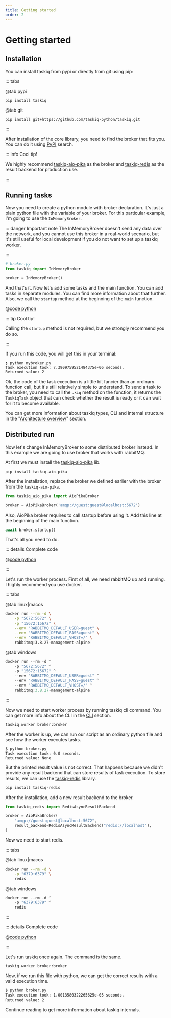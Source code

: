 ```yaml
---
title: Getting started
order: 2
---
```


# Getting started

## Installation

You can install taskiq from pypi or directly from git using pip:

::: tabs

@tab pypi

```bash:no-line-numbers
pip install taskiq
```

@tab git

```bash:no-line-numbers
pip install git+https://github.com/taskiq-python/taskiq.git
```

:::

After installation of the core library, you need to find the broker that fits you. You can do it using [PyPI](https://pypi.org/search/?q=taskiq) search.

::: info Cool tip!

We highly recommend [taskiq-aio-pika](https://pypi.org/project/taskiq-aio-pika/) as the broker and [taskiq-redis](https://pypi.org/project/taskiq-redis/) as the result backend for production use.

:::

## Running tasks

Now you need to create a python module with broker declaration. It's just a plain python file with the variable of your broker. For this particular example, I'm going to use the `InMemoryBroker`.

::: danger Important note
The InMemoryBroker doesn't send any data over the network,
and you cannot use this broker in
a real-world scenario, but it's still useful for
local development if you do not want to
set up a taskiq worker.

:::

```python
# broker.py
from taskiq import InMemoryBroker

broker = InMemoryBroker()
```

And that's it. Now let's add some tasks and the main function. You can add tasks in separate modules. You can find more information about that further. Also, we call the `startup` method at the beginning of the `main` function.

@[code python](../examples/introduction/inmemory_run.py)

::: tip Cool tip!

Calling the `startup` method is not required, but we strongly recommend you do so.

:::

If you run this code, you will get this in your terminal:

```bash:no-line-numbers
❯ python mybroker.py
Task execution took: 7.3909759521484375e-06 seconds.
Returned value: 2
```

Ok, the code of the task execution is a little bit fancier than an ordinary function call, but it's still relatively simple to understand. To send a task to the broker,
you need to call the `.kiq` method on the function,
it returns the `TaskiqTask` object that can check whether the result is ready
or it can wait for it to become available.

You can get more information about taskiq types, CLI and internal structure in the "[Architecture overview](./architecture-overview.md)" section.

## Distributed run

Now let's change InMemoryBroker to some distributed broker instead. In this example we are going to use
broker that works with rabbitMQ.

At first we must install the [taskiq-aio-pika](https://pypi.org/project/taskiq-aio-pika/) lib.

```bash:no-line-numbers
pip install taskiq-aio-pika
```

After the installation, replace the broker we defined earlier with the broker from the `taskiq-aio-pika`.

```python
from taskiq_aio_pika import AioPikaBroker

broker = AioPikaBroker('amqp://guest:guest@localhost:5672')
```

Also, AioPika broker requires to call startup before using it. Add this line at the beginning of the
main function.

```python
await broker.startup()
```

That's all you need to do.

::: details Complete code

@[code python](../examples/introduction/aio_pika_broker.py)

:::

Let's run the worker process. First of all, we need rabbitMQ up and running. I highly recommend you use docker.

::: tabs

@tab linux|macos

```bash
docker run --rm -d \
    -p "5672:5672" \
    -p "15672:15672" \
    --env "RABBITMQ_DEFAULT_USER=guest" \
    --env "RABBITMQ_DEFAULT_PASS=guest" \
    --env "RABBITMQ_DEFAULT_VHOST=/" \
    rabbitmq:3.8.27-management-alpine
```

@tab windows

```powershell
docker run --rm -d ^
    -p "5672:5672" ^
    -p "15672:15672" ^
    --env "RABBITMQ_DEFAULT_USER=guest" ^
    --env "RABBITMQ_DEFAULT_PASS=guest" ^
    --env "RABBITMQ_DEFAULT_VHOST=/" ^
    rabbitmq:3.8.27-management-alpine
```

:::

Now we need to start worker process by running taskiq cli command. You can get more info about the CLI in the [CLI](./cli.md) section.

```bash:no-line-numbers
taskiq worker broker:broker
```

After the worker is up, we can run our script as an ordinary python file and see how the worker executes tasks.

```bash:no-line-numbers
$ python broker.py
Task execution took: 0.0 seconds.
Returned value: None
```

But the printed result value is not correct. That happens because we didn't provide any result backend that can store results
of task execution.
To store results, we can use the [taskiq-redis](https://pypi.org/project/taskiq-redis/) library.

```bash
pip install taskiq-redis
```

After the installation, add a new result backend to the broker.

```python
from taskiq_redis import RedisAsyncResultBackend

broker = AioPikaBroker(
    "amqp://guest:guest@localhost:5672",
    result_backend=RedisAsyncResultBackend("redis://localhost"),
)
```

Now we need to start redis.

::: tabs

@tab linux|macos

```bash
docker run --rm -d \
    -p "6379:6379" \
    redis
```

@tab windows

```powershell
docker run --rm -d ^
    -p "6379:6379" ^
    redis
```

:::

::: details Complete code

@[code python](../examples/introduction/full_example.py)

:::

Let's run taskiq once again. The command is the same.

```bash:no-line-numbers
taskiq worker broker:broker
```

Now, if we run this file with python, we can get the correct results with a valid execution time.

```bash
$ python broker.py
Task execution took: 1.0013580322265625e-05 seconds.
Returned value: 2
```

Continue reading to get more information about taskiq internals.
